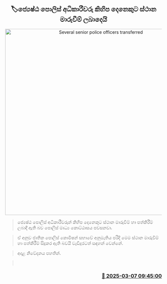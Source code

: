 <p align='center'><b><h2 align='center' title='Several senior police officers transferred'>🏷ජ්‍යෙෂ්ඨ පොලිස් අධිකාරීවරු කිහිප දෙනෙකුට ස්ථාන මාරුවීම් ලබාදෙයි</h2></b></p>
<p align='center'><img src='https://helakuru.sgp1.cdn.digitaloceanspaces.com/esana/images/lib/srilanka-police[1].jpg' width='600' alt='Several senior police officers transferred'></p>

> ජ්‍යෙෂ්ඨ පොලිස් අධිකාරීවරුන් කිහිප දෙනෙකුට ස්ථාන මාරුවීම් හා පත්කිරීම් ලබාදී ඇති බව පොලිස් මාධ්‍ය කොට්ඨාසය පවසනවා.

> ඒ අනුව ජාතික පොලිස් කොමිෂන් සභාවේ අනුමැතිය පරිදි මෙම ස්ථාන මාරුවීම් හා පත්කිරීම් සිදුකර ඇති බවයි වැඩිදුරටත් සඳහන් වෙන්නේ.

> අදාළ නිවේදනය පහතින්.  

>  



<h3 align='right'><a href='https://www.helakuru.lk/esana/p/108113/'>📅 2025-03-07 09:45:00</a></h3>
